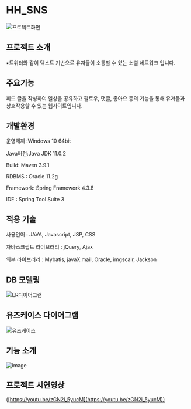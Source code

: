 # HH_SNS

![프로젝트화면](https://github.com/H-H-SNS/HH_SNS/assets/99257977/2fb90fdf-61eb-448a-bcd0-636720376df9)

## 프로젝트 소개

▪트위터와 같이 텍스트 기반으로 유저들이 소통할 수 있는 소셜 네트워크 입니다.

## 주요기능

피드 글을 작성하여 일상을 공유하고 팔로우, 댓글, 좋아요 등의 기능을 통해 유저들과 상호작용할 수 있는 웹사이트입니다.

## 개발환경

운영체제 :Windows 10 64bit

Java버전:Java JDK 11.0.2

Build: Maven 3.9.1

RDBMS : Oracle 11.2g

Framework: Spring Framework 4.3.8

IDE : Spring Tool Suite 3


## 적용 기술

사용언어 : JAVA, Javascript, JSP, CSS

자바스크립트 라이브러리 : jQuery, Ajax

외부 라이브러리 : Mybatis, javaX.mail, Oracle, imgscalr, Jackson

## DB 모델링

![ER다이어그램](https://github.com/H-H-SNS/HH_SNS/assets/99257977/60b0442c-2e24-4815-baf3-04e25f7cb3ee)


## 유즈케이스 다이어그램

![유즈케이스](https://github.com/H-H-SNS/HH_SNS/assets/99257977/b2aabbf3-5620-4197-8fc4-82a486a8d032)


## 기능 소개

![image](https://github.com/H-H-SNS/HH_SNS/assets/99257977/5e9d1db6-4759-460e-901f-73a64bbb45b4)

## 프로젝트 시연영상

([https://youtu.be/zGN2i_5yucM](https://youtu.be/zGN2i_5yucM))

